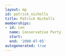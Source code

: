 ```yaml
---
layout: mp
id: patrick_nicholls
title: Patrick Nicholls
memberships:
- id: con
  name: Conservative Party
  start: 
  end: '2000-07-05'
autogenerated: true
---
```

